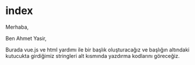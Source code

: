 # index
Merhaba,

Ben Ahmet Yasir,

Burada vue.js ve html yardımı ile bir başlık oluşturacağız ve başlığın altındaki kutucukta girdiğimiz stringleri alt kısmında yazdırma kodlarını göreceğiz.

